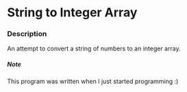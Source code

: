 # String to Integer Array

### Description
An attempt to convert a string of numbers to an integer array.

##### Note
This program was written when I just started programming :)
